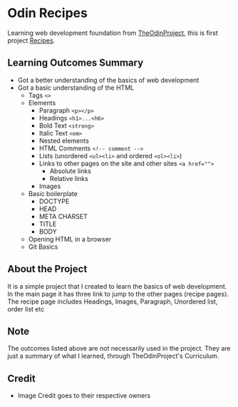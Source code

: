 # Odin Recipes
Learning web development foundation from [TheOdinProject](https://www.theodinproject.com), this is first project [Recipes](https://www.theodinproject.com/lessons/foundations-recipes).

## Learning Outcomes Summary
- Got a better understanding of the basics of web development
- Got a basic understanding of the HTML
  - Tags `<>`
  - Elements
    - Paragraph `<p></p>`
    - Headings `<h1>...<h6>`
    - Bold Text `<strong>`
    - Italic Text `<em>`
    - Nested elements 
    - HTML Comments `<!-- comment -->`
    - Lists (unordered `<ul><li>` and ordered `<ol><li>`) 
    - Links to other pages on the site and other sites `<a href="">`
      - Absolute links
      - Relative links
    - Images
  - Basic boilerplate
    - DOCTYPE
    - HEAD
    - META CHARSET
    - TITLE
    - BODY
  - Opening HTML in a browser
  - Git Basics

## About the Project
It is a simple project that I created to learn the basics of web development. In the main page it has three link to jump to the other pages (recipe pages). The recipe page includes Headings, Images, Paragraph, Unordered list, order list  etc

## Note
The outcomes listed above are not necessarily used in the project. They are just a summary of what I learned, through TheOdinProject's Curriculum.

## Credit
- Image Credit goes to their respective owners
